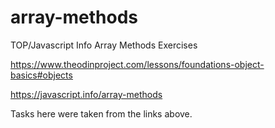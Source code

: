 # array-methods
TOP/Javascript Info Array Methods Exercises 

https://www.theodinproject.com/lessons/foundations-object-basics#objects

https://javascript.info/array-methods

Tasks here were taken from the links above. 